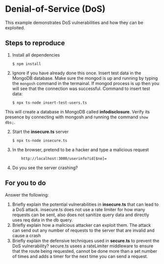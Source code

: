 # Denial-of-Service (DoS)

This example demonstrates DoS vulnerabilities and how they can be exploited.

## Steps to reproduce

1. Install all dependencies

    `$ npm install`

2. Ignore if you have already done this once. Insert test data in the MongoDB database. Make sure the mongod is up and running by typing the `mongosh` command in the termainal. If mongod process is up then you will see that the connection was successful. Command to insert test data:

    `$ npx ts-node insert-test-users.ts`

This will create a database in MongoDB called __infodisclosure__. Verify its presence by connecting with mongosh and running the command `show dbs;`.

2. Start the **insecure.ts** server

    `$ npx ts-node insecure.ts`

3. In the browser, pretend to be a hacker and type a malicious request

    ```
        http://localhost:3000/userinfo?id[$ne]=
    ```

4. Do you see the server crashing?

## For you to do

Answer the following:

1. Briefly explain the potential vulnerabilities in **insecure.ts** that can lead to a DoS attack.
insecure.ts does not use a rate limiter for how many requests can be sent, also does not sanitize query data and directly uses req data in the db query.
2. Briefly explain how a malicious attacker can exploit them.
The attack can send out any number of requests to the server that are invalid and cause a crash
3. Briefly explain the defensive techniques used in **secure.ts** to prevent the DoS vulnerability?
secure.ts usees a rateLimiter middleware to ensure that the route being requested, cannot be done more than a set number of times and adds a timer for the next time you can send a request. 